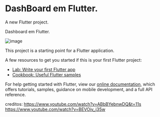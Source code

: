 # DashBoard em Flutter.
A new Flutter project.

Dashboard em Flutter.

![image](https://user-images.githubusercontent.com/35712346/95239258-110c8000-07e1-11eb-9c4b-98f748016198.png)




This project is a starting point for a Flutter application.

A few resources to get you started if this is your first Flutter project:

- [Lab: Write your first Flutter app](https://flutter.dev/docs/get-started/codelab)
- [Cookbook: Useful Flutter samples](https://flutter.dev/docs/cookbook)

For help getting started with Flutter, view our
[online documentation](https://flutter.dev/docs), which offers tutorials,
samples, guidance on mobile development, and a full API reference.

creditos:
https://www.youtube.com/watch?v=ABbBYebnwDQ&t=11s
https://www.youtube.com/watch?v=BEVOiv_j35w


